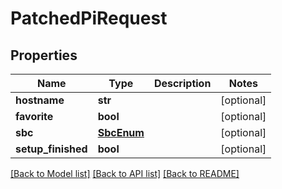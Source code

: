 # PatchedPiRequest


## Properties
Name | Type | Description | Notes
------------ | ------------- | ------------- | -------------
**hostname** | **str** |  | [optional] 
**favorite** | **bool** |  | [optional] 
**sbc** | [**SbcEnum**](SbcEnum.md) |  | [optional] 
**setup_finished** | **bool** |  | [optional] 

[[Back to Model list]](../README.md#documentation-for-models) [[Back to API list]](../README.md#documentation-for-api-endpoints) [[Back to README]](../README.md)


